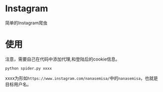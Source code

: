 # Instagram
简单的Instagram爬虫
# 使用

注意，需要自己在代码中添加代理,和登陆后的cookie信息。

```python spider.py xxxx```

xxxx为形如```https://www.instagram.com/nanasemisa/```中的```nanasemisa```，也就是目标用户名。
